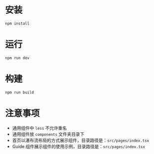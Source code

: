 # 安装

```
npm install
```

# 运行

```
npm run dev
```

# 构建

```
npm run build
```

# 注意事项

- 通用组件中 `less` 不允许重名
- 通用组件放 `components` 文件夹目录下
- 首页以瀑布流布局的方式展示组件，目录路径是：`src/pages/index.tsx`
- Guide 组件展示组件的使用示例，目录路径是：`src/pages/index.tsx`
